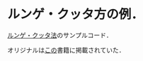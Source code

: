 # ルンゲ・クッタ方の例．

[ルンゲ・クッタ法](https://ja.wikipedia.org/wiki/%E3%83%AB%E3%83%B3%E3%82%B2%EF%BC%9D%E3%82%AF%E3%83%83%E3%82%BF%E6%B3%95)のサンプルコード．

オリジナルは[この](https://www.amazon.co.jp/%E8%80%83%E3%81%88%E3%82%8B%E5%8A%9B%E3%82%92%E3%81%A4%E3%81%91%E3%82%8B%E3%81%9F%E3%82%81%E3%81%AE%E5%BE%AE%E7%A9%8D%E5%88%86%E6%95%99%E7%A7%91%E6%9B%B8-%E5%B0%8F%E8%97%A4-%E4%BF%8A%E5%B9%B8/dp/4780608643/ref=sr_1_1?__mk_ja_JP=%E3%82%AB%E3%82%BF%E3%82%AB%E3%83%8A&keywords=%E8%80%83%E3%81%88%E3%82%8B%E5%8A%9B%E3%82%92%E3%81%A4%E3%81%91%E3%82%8B%E3%81%9F%E3%82%81%E3%81%AE%E5%BE%AE%E7%A9%8D%E5%88%86%E6%95%99%E7%A7%91%E6%9B%B8&linkCode=qs&qid=1649128908&sourceid=Mozilla-search&sr=8-1 "book")書籍に掲載されていた．


